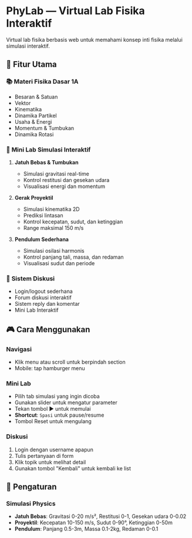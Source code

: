 # PhyLab — Virtual Lab Fisika Interaktif

Virtual lab fisika berbasis web untuk memahami konsep inti fisika melalui simulasi interaktif.

## 🚀 **Fitur Utama**

### 📚 **Materi Fisika Dasar 1A**
- Besaran & Satuan
- Vektor
- Kinematika  
- Dinamika Partikel
- Usaha & Energi
- Momentum & Tumbukan
- Dinamika Rotasi

### 🧪 **Mini Lab Simulasi Interaktif**
1. **Jatuh Bebas & Tumbukan**
   - Simulasi gravitasi real-time
   - Kontrol restitusi dan gesekan udara
   - Visualisasi energi dan momentum

2. **Gerak Proyektil**
   - Simulasi kinematika 2D
   - Prediksi lintasan
   - Kontrol kecepatan, sudut, dan ketinggian
   - Range maksimal 150 m/s

3. **Pendulum Sederhana**
   - Simulasi osilasi harmonis
   - Kontrol panjang tali, massa, dan redaman
   - Visualisasi sudut dan periode

### 💬 **Sistem Diskusi**
- Login/logout sederhana
- Forum diskusi interaktif
- Sistem reply dan komentar
- Mini Lab Interaktif


## 🎮 **Cara Menggunakan**

### **Navigasi**
- Klik menu atau scroll untuk berpindah section
- Mobile: tap hamburger menu

### **Mini Lab**
- Pilih tab simulasi yang ingin dicoba
- Gunakan slider untuk mengatur parameter
- Tekan tombol ▶ untuk memulai
- **Shortcut**: `Spasi` untuk pause/resume
- Tombol Reset untuk mengulang

### **Diskusi**
1. Login dengan username apapun
2. Tulis pertanyaan di form
3. Klik topik untuk melihat detail
4. Gunakan tombol "Kembali" untuk kembali ke list

## 🔧 **Pengaturan**

### **Simulasi Physics**
- **Jatuh Bebas**: Gravitasi 0-20 m/s², Restitusi 0-1, Gesekan udara 0-0.02
- **Proyektil**: Kecepatan 10-150 m/s, Sudut 0-90°, Ketinggian 0-50m  
- **Pendulum**: Panjang 0.5-3m, Massa 0.1-2kg, Redaman 0-0.1
